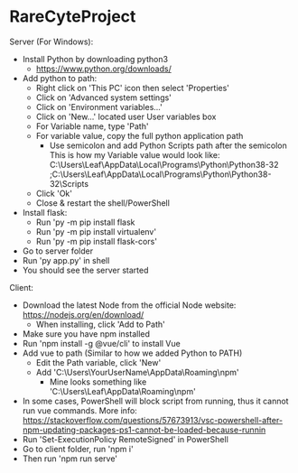 # RareCyteProject
Server (For Windows):
- Install Python by downloading python3 
	- https://www.python.org/downloads/
- Add python to path:
	- Right click on 'This PC' icon then select 'Properties'
	- Click on 'Advanced system settings'
	- Click on 'Environment variables...'
	- Click on 'New...' located user User variables box
	- For Variable name, type 'Path'
	- For variable value, copy the full python application path
		- Use semicolon and add Python Scripts path after the semicolon
	This is how my Variable value would look like:
		C:\Users\Leaf\AppData\Local\Programs\Python\Python38-32
		;C:\Users\Leaf\AppData\Local\Programs\Python\Python38-32\Scripts
	- Click 'Ok'
	- Close & restart the shell/PowerShell 
- Install flask:
	- Run 'py -m pip install flask
	- Run 'py -m pip install virtualenv'
	- Run 'py -m pip install flask-cors'
- Go to server folder
- Run 'py app.py' in shell
- You should see the server started

Client:
- Download the latest Node from the official Node website: https://nodejs.org/en/download/
	- When installing, click 'Add to Path'
- Make sure you have npm installed
- Run 'npm install -g @vue/cli' to install Vue
- Add vue to path (Similar to how we added Python to PATH)
	- Edit the Path variable, click 'New'
	- Add 'C:\Users\YourUserName\AppData\Roaming\npm'
		- Mine looks something like 'C:\Users\Leaf\AppData\Roaming\npm'
- In some cases, PowerShell will block script from running, thus it cannot run vue commands. More info: https://stackoverflow.com/questions/57673913/vsc-powershell-after-npm-updating-packages-ps1-cannot-be-loaded-because-runnin
- Run 'Set-ExecutionPolicy RemoteSigned' in PowerShell
- Go to client folder, run 'npm i'
- Then run 'npm run serve'
